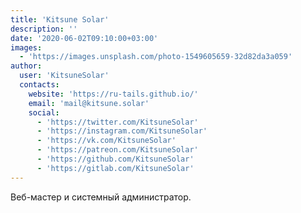 ```yaml
---
title: 'Kitsune Solar'
description: ''
date: '2020-06-02T09:10:00+03:00'
images:
  - 'https://images.unsplash.com/photo-1549605659-32d82da3a059'
author:
  user: 'KitsuneSolar'
  contacts:
    website: 'https://ru-tails.github.io/'
    email: 'mail@kitsune.solar'
    social:
      - 'https://twitter.com/KitsuneSolar'
      - 'https://instagram.com/KitsuneSolar'
      - 'https://vk.com/KitsuneSolar'
      - 'https://patreon.com/KitsuneSolar'
      - 'https://github.com/KitsuneSolar'
      - 'https://gitlab.com/KitsuneSolar'
---
```


Веб-мастер и системный администратор.